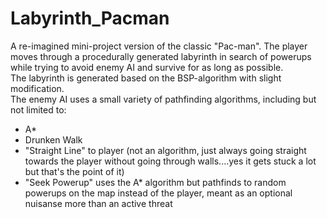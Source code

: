 # Labyrinth_Pacman
A re-imagined mini-project version of the classic "Pac-man". The player moves through a procedurally generated labyrinth in search of powerups while trying to avoid enemy AI and survive for as long as possible.<br/>
The labyrinth is generated based on the BSP-algorithm with slight modification.<br/>
The enemy AI uses a small variety of pathfinding algorithms, including but not limited to:
* A*
* Drunken Walk
* "Straight Line" to player (not an algorithm, just always going straight towards the player without going through walls....yes it gets stuck a lot but that's the point of it)
* "Seek Powerup" uses the A* algorithm but pathfinds to random powerups on the map instead of the player, meant as an optional nuisanse more than an active threat
